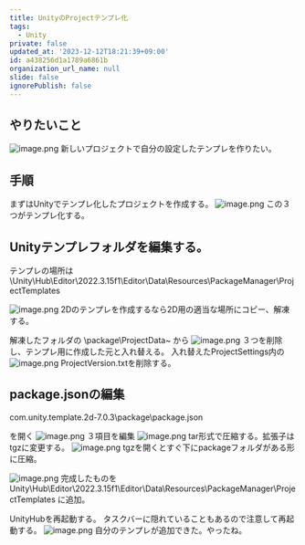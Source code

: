 ```yaml
---
title: UnityのProjectテンプレ化
tags:
  - Unity
private: false
updated_at: '2023-12-12T18:21:39+09:00'
id: a438256d1a1789a6861b
organization_url_name: null
slide: false
ignorePublish: false
---
```

## やりたいこと
![image.png](https://qiita-image-store.s3.ap-northeast-1.amazonaws.com/0/2294598/985cd94e-eb14-1840-1051-60b2a33ad04a.png)
新しいプロジェクトで自分の設定したテンプレを作りたい。

## 手順
まずはUnityでテンプレ化したプロジェクトを作成する。
![image.png](https://qiita-image-store.s3.ap-northeast-1.amazonaws.com/0/2294598/8c4a4d43-c290-3a65-cf3b-c9dc259af20f.png)
この３つがテンプレ化する。

## Unityテンプレフォルダを編集する。

テンプレの場所は
\Unity\Hub\Editor\2022.3.15f1\Editor\Data\Resources\PackageManager\ProjectTemplates

![image.png](https://qiita-image-store.s3.ap-northeast-1.amazonaws.com/0/2294598/dff66b91-5a84-2e3b-2e05-f2701d96969e.png)
2Dのテンプレを作成するなら2D用の適当な場所にコピー、解凍する。

解凍したフォルダの
\package\ProjectData~
から
![image.png](https://qiita-image-store.s3.ap-northeast-1.amazonaws.com/0/2294598/9bf4f727-f3e7-264f-8576-e2079f78e062.png)
３つを削除し、テンプレ用に作成した元と入れ替える。
入れ替えたProjectSettings内の
![image.png](https://qiita-image-store.s3.ap-northeast-1.amazonaws.com/0/2294598/4f1b7aba-6eb7-b244-be8e-5e5043eab78c.png)
ProjectVersion.txtを削除する。

## package.jsonの編集
com.unity.template.2d-7.0.3\package\package.json

を開く
![image.png](https://qiita-image-store.s3.ap-northeast-1.amazonaws.com/0/2294598/17562831-f90a-8db9-8c28-3a5bad78bae5.png)
３項目を編集
![image.png](https://qiita-image-store.s3.ap-northeast-1.amazonaws.com/0/2294598/180cda31-7884-aa60-5829-50686fa80be2.png)
tar形式で圧縮する。拡張子はtgzに変更する。
![image.png](https://qiita-image-store.s3.ap-northeast-1.amazonaws.com/0/2294598/40124437-fcd4-4554-c19c-eaacffb1c3d5.png)
tgzを開くとすぐ下にpackageフォルダがある形に圧縮。

![image.png](https://qiita-image-store.s3.ap-northeast-1.amazonaws.com/0/2294598/62ecf2b5-3d79-43d5-a835-193a4a02c8b6.png)
完成したものを
Unity\Hub\Editor\2022.3.15f1\Editor\Data\Resources\PackageManager\ProjectTemplates
に追加。

UnityHubを再起動する。
タスクバーに隠れていることもあるので注意して再起動する。
![image.png](https://qiita-image-store.s3.ap-northeast-1.amazonaws.com/0/2294598/d2d55ec4-a820-3482-dd85-5e09c2939834.png)
自分のテンプレが追加できた。やったね。
